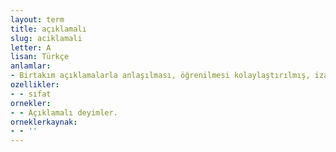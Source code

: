 ```yaml
---
layout: term
title: açıklamalı
slug: aciklamali
letter: A
lisan: Türkçe
anlamlar:
- Birtakım açıklamalarla anlaşılması, öğrenilmesi kolaylaştırılmış, izahlı
ozellikler:
- - sıfat
ornekler:
- - Açıklamalı deyimler.
orneklerkaynak:
- - ''
---
```

